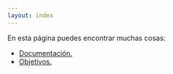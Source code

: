 ```yaml
---
layout: index
---
```

En esta página puedes encontrar muchas cosas:

- [Documentación.](documentos/documentos.md)
- [Objetivos.](documentos/objetivos.md)
